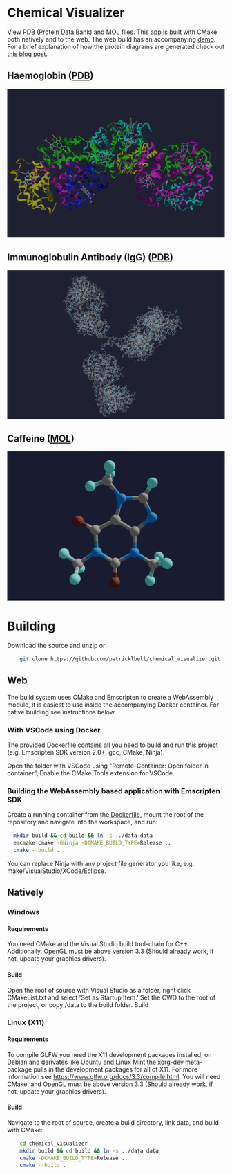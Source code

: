 # Chemical Visualizer
View PDB (Protein Data Bank) and MOL files. This app is built with CMake both 
natively and to the web. The web build has an accompanying [demo](https://patricklbell.github.io/chemical_visualizer/). 
For a brief explanation of how the protein diagrams are generated check out [this blog post](https://patricklbell.xyz/posts/visualising-proteins).

## Haemoglobin ([PDB](https://www.rcsb.org/structure/4n7n))
![Haemoglobin Ribbon Diagram Chain Coloring](https://github.com/patricklbell/chemical_visualizer/blob/emscripten/docs/screenshots/haemoglobin_chains.png?raw=true)

## Immunoglobulin Antibody (IgG) ([PDB](https://www.rcsb.org/structure/1igt))
![Immunoglobulin Atom Diagram](https://github.com/patricklbell/chemical_visualizer/blob/emscripten/docs/screenshots/igg_atoms.png?raw=true)

## Caffeine ([MOL](https://www.ebi.ac.uk/chebi/searchId.do?chebiId=CHEBI:27732))
![Caffeine Molecule Diagram](https://github.com/patricklbell/chemical_visualizer/blob/emscripten/docs/screenshots/caffeine.png?raw=true)

# Building
Download the source and unzip or 
```bash
    git clone https://github.com/patricklbell/chemical_visualizer.git
```

## Web
The build system uses CMake and Emscripten to create a WebAssembly module, 
it is easiest to use inside the accompanying Docker container. For native 
building see instructions below.

### With VSCode using Docker

The provided [Dockerfile](.devcontainer/Dockerfile) contains all you need to 
build and run this project (e.g. Emscripten SDK version 2.0+, gcc, CMake, Ninja).


Open the folder with VSCode using "Remote-Container: Open folder in container", 
Enable the CMake Tools extension for VSCode.

### Building the WebAssembly based application with Emscripten SDK

Create a running container from the [Dockerfile](.devcontainer/Dockerfile), mount 
the root of the repository and navigate into the workspace, and run:

  ```bash
    mkdir build && cd build && ln -s ../data data
    emcmake cmake -GNinja -DCMAKE_BUILD_TYPE=Release ..
    cmake --build .
  ```

You can replace Ninja with any project file generator you like, e.g. make/VisualStudio/XCode/Eclipse.

## Natively
### Windows
#### Requirements
You need CMake and the Visual Studio build tool-chain for C++. Additionally, OpenGL
must be above version 3.3 (Should already work, if not, update your graphics 
drivers). 
#### Build
Open the root of source with Visual Studio as a folder, right click CMakeList.txt and select 'Set as Startup Item.' 
Set the CWD to the root of the project, or copy /data to the build folder. Build

### Linux (X11)
#### Requirements
To compile GLFW you need the X11 development packages installed, on Debian and 
derivates like Ubuntu and Linux Mint the xorg-dev meta-package pulls in the 
development packages for all of X11. For more information see 
https://www.glfw.org/docs/3.3/compile.html. You will need CMake, and OpenGL 
must be above version 3.3 (Should already work, if not, update your graphics 
drivers).
#### Build
Navigate to the root of source, create a build directory, link data, and build with CMake:
```bash
    cd chemical_visualizer
    mkdir build && cd build && ln -s ../data data
    cmake -DCMAKE_BUILD_TYPE=Release ..
    cmake --build .
```